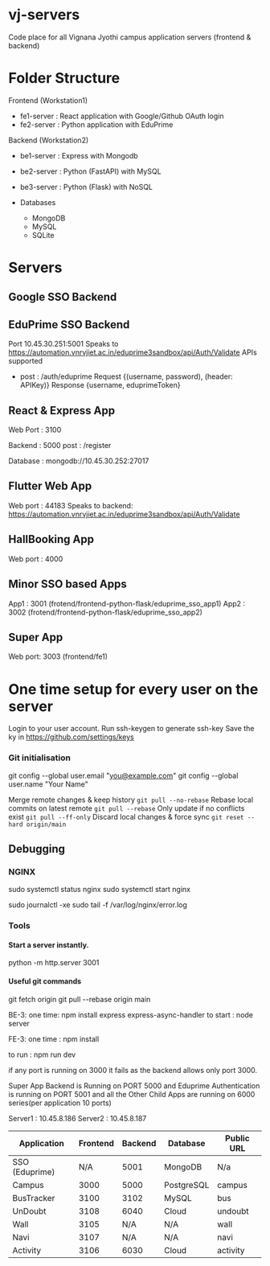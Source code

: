 # vj-servers
Code place for all Vignana Jyothi campus application servers (frontend &amp; backend)



# Folder Structure

Frontend (Workstation1)
  - fe1-server  : React application with Google/Github OAuth login
  - fe2-server  : Python application with EduPrime 

Backend  (Workstation2)
  - be1-server  : Express with Mongodb
  - be2-server  : Python (FastAPI) with MySQL
  - be3-server  : Python (Flask) with NoSQL

  - Databases
    - MongoDB
    - MySQL
    - SQLite

# Servers

## Google SSO Backend

## EduPrime SSO Backend
 Port 10.45.30.251:5001
 Speaks to  https://automation.vnrvjiet.ac.in/eduprime3sandbox/api/Auth/Validate
 APIs supported
 - post : /auth/eduprime 
    Request  {(username, password), (header: APIKey)} 
    Response {username, eduprimeToken}

## React & Express App
 Web Port : 3100

 Backend  : 5000
  post : /register

 Database : mongodb://10.45.30.252:27017

## Flutter Web App 
 Web port : 44183
 Speaks to backend: https://automation.vnrvjiet.ac.in/eduprime3sandbox/api/Auth/Validate

 ## HallBooking App
 Web port : 4000
 
 ## Minor SSO based Apps

 App1 : 3001  (frotend/frontend-python-flask/eduprime_sso_app1) 
 App2 : 3002  (frotend/frontend-python-flask/eduprime_sso_app2)

## Super App

Web port: 3003 (frontend/fe1)

# One time setup for every user on the server

Login to your user account. 
Run ssh-keygen to generate ssh-key
Save the ky in https://github.com/settings/keys 

### Git initialisation 

  git config --global user.email "you@example.com"
  git config --global user.name "Your Name"


Merge remote changes & keep history	`git pull --no-rebase`
Rebase local commits on latest remote	`git pull --rebase`
Only update if no conflicts exist	`git pull --ff-only`
Discard local changes & force sync	`git reset --hard origin/main`

## Debugging

### NGINX
sudo systemctl status nginx
sudo systemctl start nginx

sudo journalctl -xe
sudo tail -f /var/log/nginx/error.log


### Tools

#### Start a server instantly. 

python -m http.server 3001


#### Useful git commands
git fetch origin
git pull --rebase origin main




BE-3:
one time: 
npm install express express-async-handler
to start : node server

FE-3:
one time :
npm install

to run : npm run dev

if any port is running on 3000 it fails as the backend allows only port 3000.

Super App Backend is Running on PORT 5000
and 
Eduprime Authentication is running on PORT 5001
and all the Other Child Apps are running on 6000 series(per application 10 ports)


Server1 : 10.45.8.186
Server2 : 10.45.8.187

| Application       | Frontend           | Backend           | Database        | Public URL |
|------------------|-------------------|------------------|----------------|----------------|
| SSO (Eduprime)  | N/A               |  5001          | MongoDB        |       N/a         |
| Campus          | 3000              |  5000          | PostgreSQL     |       campus      |
| BusTracker      | 3100              |  3102          | MySQL          |       bus         |
| UnDoubt         | 3108              |  6040          | Cloud          |       undoubt     |
| Wall            | 3105              |  N/A           | N/A            |       wall        |
| Navi            | 3107              |  N/A           | N/A            |       navi        |
| Activity        | 3106              |  6030           | Cloud         |       activity    |
